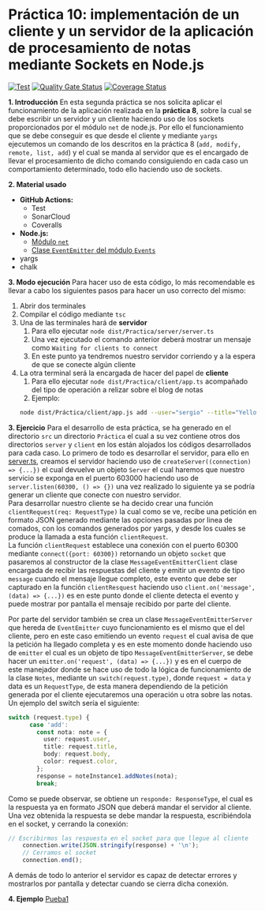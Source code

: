 # Práctica 10: implementación de un cliente y un servidor de la aplicación de procesamiento de notas mediante Sockets en Node.js
[![Test](https://github.com/ULL-ESIT-INF-DSI-2021/ull-esit-inf-dsi-20-21-prct10-async-sockets-sergiolbd/actions/workflows/node.js.yml/badge.svg?branch=master)](https://github.com/ULL-ESIT-INF-DSI-2021/ull-esit-inf-dsi-20-21-prct10-async-sockets-sergiolbd/actions/workflows/node.js.yml)
[![Quality Gate Status](https://sonarcloud.io/api/project_badges/measure?project=ULL-ESIT-INF-DSI-2021_ull-esit-inf-dsi-20-21-prct10-async-sockets-sergiolbd&metric=alert_status)](https://sonarcloud.io/dashboard?id=ULL-ESIT-INF-DSI-2021_ull-esit-inf-dsi-20-21-prct10-async-sockets-sergiolbd)
[![Coverage Status](https://coveralls.io/repos/github/ULL-ESIT-INF-DSI-2021/ull-esit-inf-dsi-20-21-prct10-async-sockets-sergiolbd/badge.svg?branch=master)](https://coveralls.io/github/ULL-ESIT-INF-DSI-2021/ull-esit-inf-dsi-20-21-prct10-async-sockets-sergiolbd?branch=master)  

**1. Introducción**
En esta segunda práctica se nos solicita aplicar el funcionamiento de la aplicación realizada en la **práctica 8**, sobre la cual se debe escribir un servidor y un cliente haciendo uso de los sockets proporcionados por el módulo `net` de node.js. 
Por ello el funcionamiento que se debe conseguir es que desde el cliente y mediante `yargs` ejecutemos un comando de los descritos en la práctica 8 (`add, modify, remote, list, add`) y el cual se manda al servidor que es el encargado de llevar el procesamiento de dicho comando consiguiendo en cada caso un comportamiento determinado, todo ello haciendo uso de sockets.  

**2. Material usado**
  * **GitHub Actions:**
    * Test
    * SonarCloud
    * Coveralls
  * **Node.js:**
    * [Módulo `net`](https://nodejs.org/dist/latest-v16.x/docs/api/net.html)
    * [Clase `EventEmitter` del módulo `Events`](https://nodejs.org/dist/latest-v16.x/docs/api/events.html#events_class_eventemitter)
  * yargs
  * chalk

**3. Modo ejecución**
Para hacer uso de esta código, lo más recomendable es llevar a cabo los siguientes pasos para hacer un uso correcto del mismo: 
  1. Abrir dos terminales
  2. Compilar el código mediante `tsc`
  3. Una de las terminales hará de **servidor**
     1. Para ello ejecutar `node dist/Practica/server/server.ts`
     2. Una vez ejecutado el comando anterior deberá mostrar un mensaje como `Waiting for clients to connect`
     3. En este punto ya tendremos nuestro servidor corriendo y a la espera de que se conecte algún cliente
  4. La otra terminal será la encargada de hacer del papel de **cliente**
     1. Para ello ejecutar `node dist/Practica/client/app.ts` acompañado del tipo de operación a relizar sobre el blog de notas
     2. Ejemplo: 
      ```bash 
      node dist/Práctica/client/app.js add --user="sergio" --title="Yellow Note" --body="Hello world" --color="yellow"
      ```

**3. Ejercicio**
Para el desarrollo de esta práctica, se ha generado en el directorio `src` un directorio `Práctica` el cual a su vez contiene otros dos directorios `server` y `client` en los están alojados los códigos desarrollados para cada caso.
Lo primero de todo es desarrollar el servidor, para ello en [server.ts](src/Practica/server/server.ts), creamos el servidor haciendo uso de `createServer((connection) => {...})` el cual devuelve un objeto `Server` el cual haremos que nuestro servicio se exponga en el puerto 603000 haciendo uso de `server.listen(60300, () => {})` una vez realizado lo siguiente ya se podría generar un cliente que conecte con nuestro servidor.  
Para desarrollar nuestro cliente se ha decido crear una función `clientRequest(req: RequestType)` la cual como se ve, recibe una petición en formato JSON generado mediante las opciones pasadas por linea de comados, con los comandos generados por yargs, y desde los cuales se produce la llamada a esta función `clientRequest`.   
La función `clientRequest` establece una conexión con el puerto 60300 mediante `connect({port: 60300})` retornando un objeto `socket` que pasaremos al constructor de la clase `MessageEventEmitterClient` clase encargada de recibir las respuestas del cliente y emitir un evento de tipo `message` cuando el mensaje llegue completo, este evento que debe ser capturado en la función `clientResquest` haciendo uso `client.on('message', (data) => {...})` es en este punto donde el cliente detecta el evento y puede mostrar por pantalla el mensaje recibido por parte del cliente.

Por parte del servidor también se crea un clase `MessageEventEmitterServer` que hereda de `EventEmitter` cuyo funcionamiento es el mismo que el del cliente, pero en este caso emitiendo un evento `request` el cual avisa de que la petición ha llegado completa y es en este momento donde haciendo uso de `emitter` el cual es un objeto de tipo `MessageEventEmitterServer`, se debe hacer un `emitter.on('request', (data) => {...})` y es en el cuerpo de este manejador donde se hace uso de todo la lógica de funcionamiento de la clase `Notes`, mediante un `switch(request.type)`, donde `request = data` y data es un `RequestType`, de esta manera dependiendo de la petición generada por el cliente ejecutaremos una operación u otra sobre las notas. Un ejemplo del switch sería el siguiente:
```typescript
switch (request.type) {
      case 'add':
        const nota: note = {
          user: request.user,
          title: request.title,
          body: request.body,
          color: request.color,
        };
        response = noteInstance1.addNotes(nota);
        break;
```
Como se puede observar, se obtiene un `responde: ResponseType`, el cual es la respuesta ya en formato JSON que deberá mandar el servidor al cliente.  
Una vez obtenida la respuesta se debe mandar la respuesta, escribiéndola en el socket, y cerrando la conexión:  
```typescript
// Escribirmos las respuesta en el socket para que llegue al cliente
    connection.write(JSON.stringify(response) + '\n');
    // Cerramos el socket
    connection.end();
```
A demás de todo lo anterior el servidor es capaz de detectar errores y mostrarlos por pantalla y detectar cuando se cierra dicha conexión.

**4. Ejemplo**
[Pueba1](media/Prueba1.png)